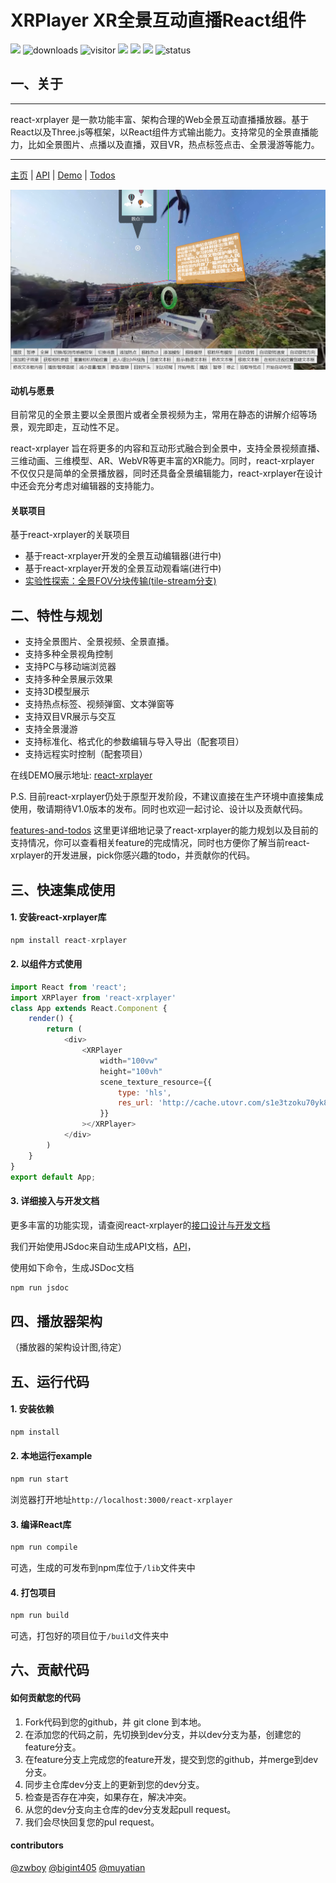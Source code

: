 # XRPlayer XR全景互动直播React组件
![](https://img.shields.io/npm/v/react-xrplayer.svg)
![downloads](https://img.shields.io/npm/dt/react-xrplayer.svg)
![visitor](https://page-views.glitch.me/badge?page_id=zwboy97.github.profile)
![](https://img.shields.io/npm/l/express.svg)
![](https://img.shields.io/badge/language-javascript-yellow.svg)
![](https://img.shields.io/badge/support-chrome-lightgrey.svg)
![status](https://img.shields.io/badge/status-dev-red.svg)

## 一、关于

----
react-xrplayer 是一款功能丰富、架构合理的Web全景互动直播播放器。基于React以及Three.js等框架，以React组件方式输出能力。支持常见的全景直播能力，比如全景图片、点播以及直播，双目VR，热点标签点击、全景漫游等能力。

----

[主页](http://blog.zwboy.cn/react-xrplayer/) | [API](http://blog.zwboy.cn/react-xrplayer/jsdoc/index.html) | [Demo](http://client.youmuvideo.com/react-xrplayer/) | [Todos](./doc/feature-and-todo.md)

![](./doc/imgs/react-xrplayer-preview.png)


#### 动机与愿景

目前常见的全景主要以全景图片或者全景视频为主，常用在静态的讲解介绍等场景，观完即走，互动性不足。

react-xrplayer 旨在将更多的内容和互动形式融合到全景中，支持全景视频直播、三维动画、三维模型、AR、WebVR等更丰富的XR能力。同时，react-xrplayer 不仅仅只是简单的全景播放器，同时还具备全景编辑能力，react-xrplayer在设计中还会充分考虑对编辑器的支持能力。

#### 关联项目

基于react-xrplayer的关联项目
- 基于react-xrplayer开发的全景互动编辑器(进行中)
- 基于react-xrplayer开发的全景互动观看端(进行中)
- [实验性探索：全景FOV分块传输(tile-stream分支)](https://github.com/ZWboy97/react-xrplayer/tree/tiled-stream)

## 二、特性与规划

- 支持全景图片、全景视频、全景直播。
- 支持多种全景视角控制
- 支持PC与移动端浏览器
- 支持多种全景展示效果
- 支持3D模型展示
- 支持热点标签、视频弹窗、文本弹窗等
- 支持双目VR展示与交互
- 支持全景漫游
- 支持标准化、格式化的参数编辑与导入导出（配套项目）
- 支持远程实时控制（配套项目）

在线DEMO展示地址: [react-xrplayer](http://client.youmuvideo.com/react-xrplayer/)


P.S. 目前react-xrplayer仍处于原型开发阶段，不建议直接在生产环境中直接集成使用，敬请期待V1.0版本的发布。同时也欢迎一起讨论、设计以及贡献代码。

[features-and-todos](./doc/feature-and-todo.md) 这里更详细地记录了react-xrplayer的能力规划以及目前的支持情况，你可以查看相关feature的完成情况，同时也方便你了解当前react-xrplayer的开发进展，pick你感兴趣的todo，并贡献你的代码。


## 三、快速集成使用

#### 1. 安装react-xrplayer库

```js
npm install react-xrplayer
```

#### 2. 以组件方式使用

```js
import React from 'react';
import XRPlayer from 'react-xrplayer'
class App extends React.Component {
    render() {
        return (
            <div>
                <XRPlayer
                    width="100vw"
                    height="100vh"
                    scene_texture_resource={{
                        type: 'hls',
                        res_url: 'http://cache.utovr.com/s1e3tzoku70yk8mpa3/L3_5dxsrk4kh56gc4l1_v2.m3u8'
                    }}
                ></XRPlayer>
            </div>
        )
    }
}
export default App;
```

#### 3. 详细接入与开发文档

更多丰富的功能实现，请查阅react-xrplayer的[接口设计与开发文档](./doc/api-doc.md)

我们开始使用JSdoc来自动生成API文档，[API](http://blog.zwboy.cn/react-xrplayer/jsdoc/index.html)， 

使用如下命令，生成JSDoc文档
```js
npm run jsdoc
```

## 四、播放器架构
（播放器的架构设计图,待定）

## 五、运行代码

#### 1. 安装依赖

```js
npm install
```

#### 2. 本地运行example

```js
npm run start
```
浏览器打开地址`http://localhost:3000/react-xrplayer`

#### 3. 编译React库

```js
npm run compile
```
可选，生成的可发布到npm库位于`/lib`文件夹中

#### 4. 打包项目

```js
npm run build
```
可选，打包好的项目位于`/build`文件夹中

## 六、贡献代码

#### 如何贡献您的代码
1. Fork代码到您的github，并 git clone 到本地。
2. 在添加您的代码之前，先切换到dev分支，并以dev分支为基，创建您的feature分支。
3. 在feature分支上完成您的feature开发，提交到您的github，并merge到dev分支。
4. 同步主仓库dev分支上的更新到您的dev分支。
5. 检查是否存在冲突，如果存在，解决冲突。
6. 从您的dev分支向主仓库的dev分支发起pull request。
7. 我们会尽快回复您的pul request。

#### contributors
[@zwboy](https://github.com/ZWboy97) [@bigint405](https://github.com/bigint405) [@muyatian](https://github.com/muyatian)
